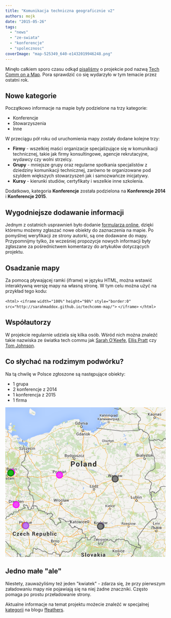 ```yaml
---
title: "Komunikacja techniczna geograficznie v2"
authors: mojk
date: "2015-05-26"
tags:
  - "news"
  - "ze-swiata"
  - "konferencje"
  - "spolecznosc"
coverImage: "map-525349_640-e1432019946248.png"
---
```


Minęło całkiem sporo czasu odkąd
[pisaliśmy](http://techwriter.pl/komunikacja-techniczna-geograficznie/) o
projekcie pod nazwą
[Tech Comm on a Map](http://sarahmaddox.github.io/techcomm-map/). Pora sprawdzić
co się wydarzyło w tym temacie przez ostatni rok.

## Nowe kategorie

Początkowo informacje na mapie były podzielone na trzy kategorie:

- Konferencje
- Stowarzyszenia
- Inne

W przeciągu pół roku od uruchomienia mapy zostały dodane kolejne trzy:

- **Firmy** - wszelkiej maści organizacje specjalizujące się w komunikacji
  technicznej, takie jak firmy konsultingowe, agencje rekrutacyjne, wydawcy czy
  wolni strzelcy.
- **Grupy** - mniejsze grupy oraz regularne spotkania specjalistów z dziedziny
  komunikacji technicznej, zarówno te organizowane pod szyldem większych
  stowarzyszeń jak i samozwańcze inicjatywy.
- **Kursy** - kierunki studiów, certyfikaty i wszelkie inne szkolenia.

Dodatkowo, kategoria **Konferencje** została podzielona na **Konferencje 2014**
i **Konferencje 2015**.

## Wygodniejsze dodawanie informacji

Jednym z ostatnich usprawnień było dodanie
[formularza online](https://docs.google.com/forms/d/1uIEpAu0vpiDwNqwQcr-912TD1_nG_PND9J3NDCPvEXI/viewform),
dzięki któremu możemy zgłaszać nowe obiekty do zaznaczenia na mapie. Po
pomyślnej weryfikacji ze strony autorki, są one dodawane do mapy. Przypomnijmy
tylko, że wcześniej propozycje nowych informacji były zgłaszane za pośrednictwem
komentarzy do artykułów dotyczących projektu.

## Osadzanie mapy

Za pomocą pływającej ramki (iframe) w języku HTML, można wstawić interaktywną
wersję mapy na własną stronę. W tym celu można użyć na przykład tego kodu:

`<html>` `<iframe` `width="100%"` `height="98%"` `style="border:0"`
`src="http://sarahmaddox.github.io/techcomm-map/">` `</iframe>` `</html>`

## Współautorzy

W projekcie regularnie udziela się kilka osób. Wśród nich można znaleźć takie
nazwiska ze światka tech commu jak
[Sarah O’Keefe](http://www.scriptorium.com/about/sarah-okeefe/),
[Ellis Pratt](http://www.cherryleaf.com/blog/author/ellis/) czy
[Tom Johnson](http://idratherbewriting.com/aboutme/).

## Co słychać na rodzimym podwórku?

Na tą chwilę w Polsce zgłoszone są następujące obiekty:

- 1 grupa
- 2 konferencje z 2014
- 1 konferencja z 2015
- 1 firma

[![mapa_techcomm_pl](images/mapa_techcomm_pl.png)](http://techwriter.pl/wp-content/uploads/2015/05/mapa_techcomm_pl.png)

## Jedno małe "ale"

Niestety, zauważyliśmy też jeden "kwiatek" - zdarza się, że przy pierwszym
załadowaniu mapy nie pojawiają się na niej żadne znaczniki. Często pomaga po
prostu przeładowanie strony.

Aktualne informacje na temat projektu możecie znaleźć w specjalnej
[kategorii](https://ffeathers.wordpress.com/tech-comm-on-a-map/) na blogu
[ffeathers](https://ffeathers.wordpress.com/).
